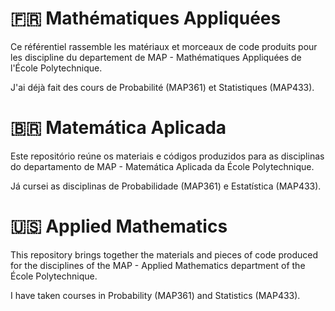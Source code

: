 # :fr: Mathématiques Appliquées

Ce référentiel rassemble les matériaux et morceaux de code produits pour les discipline du departement de MAP - Mathématiques Appliquées de l'École Polytechnique. 

J'ai déjà fait des cours de Probabilité (MAP361) et Statistiques (MAP433). 

# :brazil: Matemática Aplicada

Este repositório reúne os materiais e códigos produzidos para as disciplinas do departamento de MAP - Matemática Aplicada da École Polytechnique.

Já cursei as disciplinas de Probabilidade (MAP361) e Estatística (MAP433).

# :us: Applied Mathematics

This repository brings together the materials and pieces of code produced for the disciplines of the MAP - Applied Mathematics department of the École Polytechnique.

I have taken courses in Probability (MAP361) and Statistics (MAP433).

